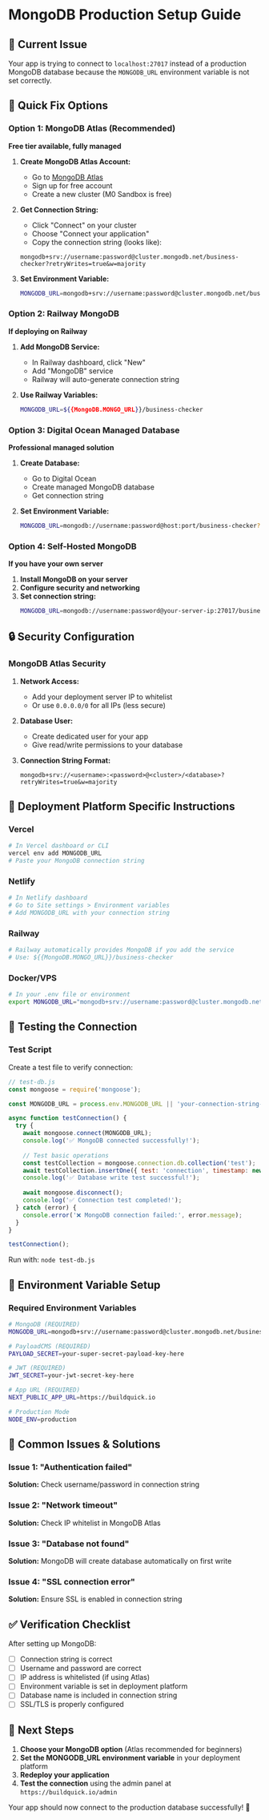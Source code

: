 # MongoDB Production Setup Guide

## 🚨 **Current Issue**
Your app is trying to connect to `localhost:27017` instead of a production MongoDB database because the `MONGODB_URL` environment variable is not set correctly.

## 🔧 **Quick Fix Options**

### Option 1: MongoDB Atlas (Recommended)
**Free tier available, fully managed**

1. **Create MongoDB Atlas Account:**
   - Go to [MongoDB Atlas](https://www.mongodb.com/atlas)
   - Sign up for free account
   - Create a new cluster (M0 Sandbox is free)

2. **Get Connection String:**
   - Click "Connect" on your cluster
   - Choose "Connect your application"
   - Copy the connection string (looks like):
   ```
   mongodb+srv://username:password@cluster.mongodb.net/business-checker?retryWrites=true&w=majority
   ```

3. **Set Environment Variable:**
   ```bash
   MONGODB_URL=mongodb+srv://username:password@cluster.mongodb.net/business-checker?retryWrites=true&w=majority
   ```

### Option 2: Railway MongoDB
**If deploying on Railway**

1. **Add MongoDB Service:**
   - In Railway dashboard, click "New"
   - Add "MongoDB" service
   - Railway will auto-generate connection string

2. **Use Railway Variables:**
   ```bash
   MONGODB_URL=${{MongoDB.MONGO_URL}}/business-checker
   ```

### Option 3: Digital Ocean Managed Database
**Professional managed solution**

1. **Create Database:**
   - Go to Digital Ocean
   - Create managed MongoDB database
   - Get connection string

2. **Set Environment Variable:**
   ```bash
   MONGODB_URL=mongodb://username:password@host:port/business-checker?ssl=true
   ```

### Option 4: Self-Hosted MongoDB
**If you have your own server**

1. **Install MongoDB on your server**
2. **Configure security and networking**
3. **Set connection string:**
   ```bash
   MONGODB_URL=mongodb://username:password@your-server-ip:27017/business-checker
   ```

## 🔒 **Security Configuration**

### MongoDB Atlas Security
1. **Network Access:**
   - Add your deployment server IP to whitelist
   - Or use `0.0.0.0/0` for all IPs (less secure)

2. **Database User:**
   - Create dedicated user for your app
   - Give read/write permissions to your database

3. **Connection String Format:**
   ```
   mongodb+srv://<username>:<password>@<cluster>/<database>?retryWrites=true&w=majority
   ```

## 🚀 **Deployment Platform Specific Instructions**

### Vercel
```bash
# In Vercel dashboard or CLI
vercel env add MONGODB_URL
# Paste your MongoDB connection string
```

### Netlify
```bash
# In Netlify dashboard
# Go to Site settings > Environment variables
# Add MONGODB_URL with your connection string
```

### Railway
```bash
# Railway automatically provides MongoDB if you add the service
# Use: ${{MongoDB.MONGO_URL}}/business-checker
```

### Docker/VPS
```bash
# In your .env file or environment
export MONGODB_URL="mongodb+srv://username:password@cluster.mongodb.net/business-checker"
```

## 🧪 **Testing the Connection**

### Test Script
Create a test file to verify connection:

```javascript
// test-db.js
const mongoose = require('mongoose');

const MONGODB_URL = process.env.MONGODB_URL || 'your-connection-string-here';

async function testConnection() {
  try {
    await mongoose.connect(MONGODB_URL);
    console.log('✅ MongoDB connected successfully!');
    
    // Test basic operations
    const testCollection = mongoose.connection.db.collection('test');
    await testCollection.insertOne({ test: 'connection', timestamp: new Date() });
    console.log('✅ Database write test successful!');
    
    await mongoose.disconnect();
    console.log('✅ Connection test completed!');
  } catch (error) {
    console.error('❌ MongoDB connection failed:', error.message);
  }
}

testConnection();
```

Run with: `node test-db.js`

## 🔧 **Environment Variable Setup**

### Required Environment Variables
```bash
# MongoDB (REQUIRED)
MONGODB_URL=mongodb+srv://username:password@cluster.mongodb.net/business-checker

# PayloadCMS (REQUIRED)
PAYLOAD_SECRET=your-super-secret-payload-key-here

# JWT (REQUIRED)
JWT_SECRET=your-jwt-secret-key-here

# App URL (REQUIRED)
NEXT_PUBLIC_APP_URL=https://buildquick.io

# Production Mode
NODE_ENV=production
```

## 🚨 **Common Issues & Solutions**

### Issue 1: "Authentication failed"
**Solution:** Check username/password in connection string

### Issue 2: "Network timeout"
**Solution:** Check IP whitelist in MongoDB Atlas

### Issue 3: "Database not found"
**Solution:** MongoDB will create database automatically on first write

### Issue 4: "SSL connection error"
**Solution:** Ensure SSL is enabled in connection string

## ✅ **Verification Checklist**

After setting up MongoDB:
- [ ] Connection string is correct
- [ ] Username and password are correct
- [ ] IP address is whitelisted (if using Atlas)
- [ ] Environment variable is set in deployment platform
- [ ] Database name is included in connection string
- [ ] SSL/TLS is properly configured

## 🎯 **Next Steps**

1. **Choose your MongoDB option** (Atlas recommended for beginners)
2. **Set the MONGODB_URL environment variable** in your deployment platform
3. **Redeploy your application**
4. **Test the connection** using the admin panel at `https://buildquick.io/admin`

Your app should now connect to the production database successfully! 🚀 